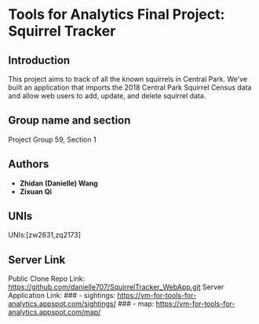 # Tools for Analytics Final Project: Squirrel Tracker

## Introduction

This project aims to track of all the known squirrels in Central Park. We've built an application that imports the ​2018 Central Park Squirrel Census data and allow web users to add, update, and delete squirrel data.

## Group name and section

Project Group 59, Section 1

## Authors

* **Zhidan (Danielle) Wang** 
* **Zixuan Qi** 

## UNIs

UNIs:[zw2631,zq2173]


## Server Link
Public Clone Repo Link: https://github.com/danielle707/SquirrelTracker_WebApp.git
Server Application Link: 
    ### - sightings: https://vm-for-tools-for-analytics.appspot.com/sightings/
    ### - map: https://vm-for-tools-for-analytics.appspot.com/map/
